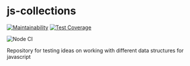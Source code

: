 # js-collections
[![Maintainability](https://api.codeclimate.com/v1/badges/17f5e4c6d0e66e26a63a/maintainability)](https://codeclimate.com/github/AlexandrShcherbackov/js-collections/maintainability)
[![Test Coverage](https://api.codeclimate.com/v1/badges/17f5e4c6d0e66e26a63a/test_coverage)](https://codeclimate.com/github/AlexandrShcherbackov/js-collections/test_coverage)

![Node CI](https://github.com/AlexandrShcherbackov/js-collections/workflows/Node%20CI/badge.svg)

Repository for testing ideas on working with different data structures for javascript
